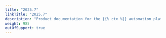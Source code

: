 ```yaml
---
title: "2025.7"
linkTitle: "2025.7"
description: "Product documentation for the {{% ctx %}} automation platform, including guides, tutorials and reference documentation."
weight: 985
outOfSupport: true
---
```

